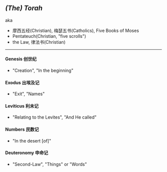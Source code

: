 ## *(The) Torah*

aka

- 摩西五经(Christian), 梅瑟五书(Catholics), Five Books of Moses
- Pentateuch(Christian, "five scrolls")
- the Law, 律法书(Christian)

---

#### Genesis 创世纪
- "Creation", "In the beginning"

#### Exodus 出埃及记
- "Exit", "Names"

#### Leviticus 利未记
- "Relating to the Levites", "And He called"

#### Numbers 民数记
- "In the desert [of]"

#### Deuteronomy 申命记
- "Second-Law", "Things" or "Words"
